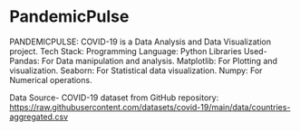 # PandemicPulse
PANDEMICPULSE: COVID-19 is a Data Analysis and Data Visualization project.
Tech Stack:
Programming Language: Python
 Libraries Used-
 Pandas: For Data manipulation and analysis.
 Matplotlib: For Plotting and visualization.
 Seaborn: For Statistical data visualization.
 Numpy: For Numerical operations.
 
 Data Source-
 COVID-19 dataset from GitHub repository: https://raw.githubusercontent.com/datasets/covid-19/main/data/countries-aggregated.csv

 
